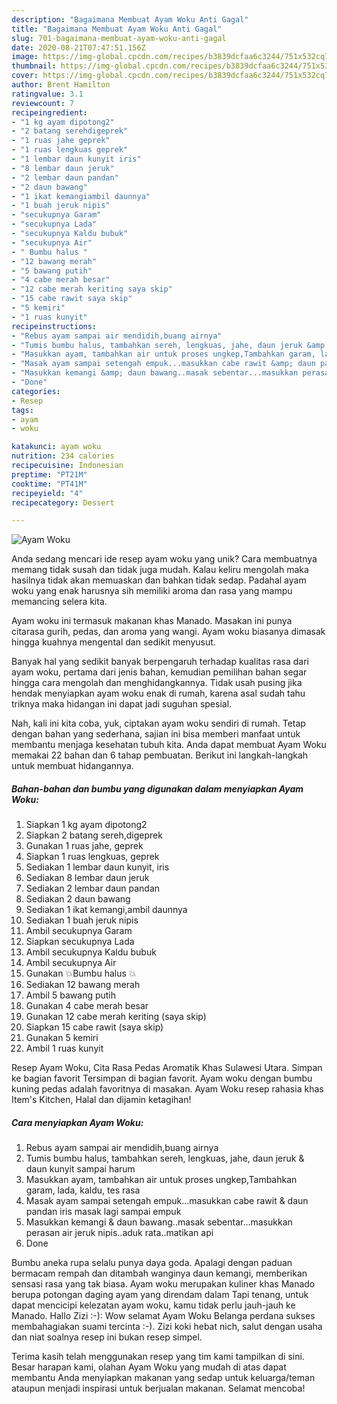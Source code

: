 ```yaml
---
description: "Bagaimana Membuat Ayam Woku Anti Gagal"
title: "Bagaimana Membuat Ayam Woku Anti Gagal"
slug: 701-bagaimana-membuat-ayam-woku-anti-gagal
date: 2020-08-21T07:47:51.156Z
image: https://img-global.cpcdn.com/recipes/b3839dcfaa6c3244/751x532cq70/ayam-woku-foto-resep-utama.jpg
thumbnail: https://img-global.cpcdn.com/recipes/b3839dcfaa6c3244/751x532cq70/ayam-woku-foto-resep-utama.jpg
cover: https://img-global.cpcdn.com/recipes/b3839dcfaa6c3244/751x532cq70/ayam-woku-foto-resep-utama.jpg
author: Brent Hamilton
ratingvalue: 3.1
reviewcount: 7
recipeingredient:
- "1 kg ayam dipotong2"
- "2 batang serehdigeprek"
- "1 ruas jahe geprek"
- "1 ruas lengkuas geprek"
- "1 lembar daun kunyit iris"
- "8 lembar daun jeruk"
- "2 lembar daun pandan"
- "2 daun bawang"
- "1 ikat kemangiambil daunnya"
- "1 buah jeruk nipis"
- "secukupnya Garam"
- "secukupnya Lada"
- "secukupnya Kaldu bubuk"
- "secukupnya Air"
- " Bumbu halus "
- "12 bawang merah"
- "5 bawang putih"
- "4 cabe merah besar"
- "12 cabe merah keriting saya skip"
- "15 cabe rawit saya skip"
- "5 kemiri"
- "1 ruas kunyit"
recipeinstructions:
- "Rebus ayam sampai air mendidih,buang airnya"
- "Tumis bumbu halus, tambahkan sereh, lengkuas, jahe, daun jeruk &amp; daun kunyit sampai harum"
- "Masukkan ayam, tambahkan air untuk proses ungkep,Tambahkan garam, lada, kaldu, tes rasa"
- "Masak ayam sampai setengah empuk...masukkan cabe rawit &amp; daun pandan iris masak lagi sampai empuk"
- "Masukkan kemangi &amp; daun bawang..masak sebentar...masukkan perasan air jeruk nipis..aduk rata..matikan api"
- "Done"
categories:
- Resep
tags:
- ayam
- woku

katakunci: ayam woku 
nutrition: 234 calories
recipecuisine: Indonesian
preptime: "PT21M"
cooktime: "PT41M"
recipeyield: "4"
recipecategory: Dessert

---
```



![Ayam Woku](https://img-global.cpcdn.com/recipes/b3839dcfaa6c3244/751x532cq70/ayam-woku-foto-resep-utama.jpg)

Anda sedang mencari ide resep ayam woku yang unik? Cara membuatnya memang tidak susah dan tidak juga mudah. Kalau keliru mengolah maka hasilnya tidak akan memuaskan dan bahkan tidak sedap. Padahal ayam woku yang enak harusnya sih memiliki aroma dan rasa yang mampu memancing selera kita.

Ayam woku ini termasuk makanan khas Manado. Masakan ini punya citarasa gurih, pedas, dan aroma yang wangi. Ayam woku biasanya dimasak hingga kuahnya mengental dan sedikit menyusut.

Banyak hal yang sedikit banyak berpengaruh terhadap kualitas rasa dari ayam woku, pertama dari jenis bahan, kemudian pemilihan bahan segar hingga cara mengolah dan menghidangkannya. Tidak usah pusing jika hendak menyiapkan ayam woku enak di rumah, karena asal sudah tahu triknya maka hidangan ini dapat jadi suguhan spesial.


Nah, kali ini kita coba, yuk, ciptakan ayam woku sendiri di rumah. Tetap dengan bahan yang sederhana, sajian ini bisa memberi manfaat untuk membantu menjaga kesehatan tubuh kita. Anda dapat membuat Ayam Woku memakai 22 bahan dan 6 tahap pembuatan. Berikut ini langkah-langkah untuk membuat hidangannya.

<!--inarticleads1-->

##### Bahan-bahan dan bumbu yang digunakan dalam menyiapkan Ayam Woku:

1. Siapkan 1 kg ayam dipotong2
1. Siapkan 2 batang sereh,digeprek
1. Gunakan 1 ruas jahe, geprek
1. Siapkan 1 ruas lengkuas, geprek
1. Sediakan 1 lembar daun kunyit, iris
1. Sediakan 8 lembar daun jeruk
1. Sediakan 2 lembar daun pandan
1. Sediakan 2 daun bawang
1. Sediakan 1 ikat kemangi,ambil daunnya
1. Sediakan 1 buah jeruk nipis
1. Ambil secukupnya Garam
1. Siapkan secukupnya Lada
1. Ambil secukupnya Kaldu bubuk
1. Ambil secukupnya Air
1. Gunakan  💥Bumbu halus 💥
1. Sediakan 12 bawang merah
1. Ambil 5 bawang putih
1. Gunakan 4 cabe merah besar
1. Gunakan 12 cabe merah keriting (saya skip)
1. Siapkan 15 cabe rawit (saya skip)
1. Gunakan 5 kemiri
1. Ambil 1 ruas kunyit


Resep Ayam Woku, Cita Rasa Pedas Aromatik Khas Sulawesi Utara. Simpan ke bagian favorit Tersimpan di bagian favorit. Ayam woku dengan bumbu kuning pedas adalah favoritnya di masakan. Ayam Woku resep rahasia khas Item&#39;s Kitchen, Halal dan dijamin ketagihan! 

<!--inarticleads2-->

##### Cara menyiapkan Ayam Woku:

1. Rebus ayam sampai air mendidih,buang airnya
1. Tumis bumbu halus, tambahkan sereh, lengkuas, jahe, daun jeruk &amp; daun kunyit sampai harum
1. Masukkan ayam, tambahkan air untuk proses ungkep,Tambahkan garam, lada, kaldu, tes rasa
1. Masak ayam sampai setengah empuk...masukkan cabe rawit &amp; daun pandan iris masak lagi sampai empuk
1. Masukkan kemangi &amp; daun bawang..masak sebentar...masukkan perasan air jeruk nipis..aduk rata..matikan api
1. Done


Bumbu aneka rupa selalu punya daya goda. Apalagi dengan paduan bermacam rempah dan ditambah wanginya daun kemangi, memberikan sensasi rasa yang tak biasa. Ayam woku merupakan kuliner khas Manado berupa potongan daging ayam yang direndam dalam Tapi tenang, untuk dapat mencicipi kelezatan ayam woku, kamu tidak perlu jauh-jauh ke Manado. Hallo Zizi :-): Wow selamat Ayam Woku Belanga perdana sukses membahagiakan suami tercinta :-). Zizi koki hebat nich, salut dengan usaha dan niat soalnya resep ini bukan resep simpel. 

Terima kasih telah menggunakan resep yang tim kami tampilkan di sini. Besar harapan kami, olahan Ayam Woku yang mudah di atas dapat membantu Anda menyiapkan makanan yang sedap untuk keluarga/teman ataupun menjadi inspirasi untuk berjualan makanan. Selamat mencoba!
